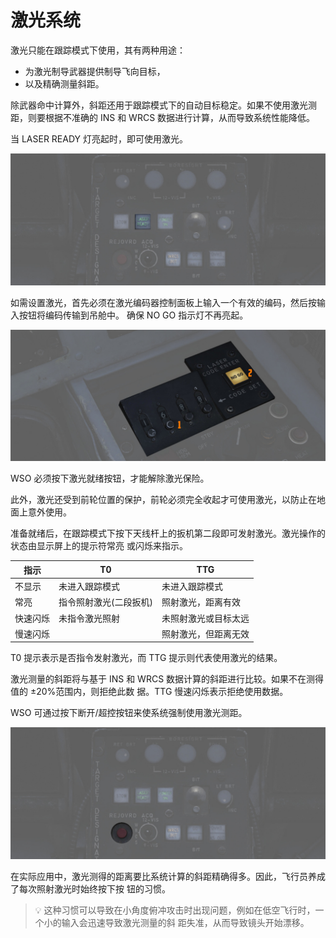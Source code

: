 # 激光系统

激光只能在跟踪模式下使用，其有两种用途：

- 为激光制导武器提供制导飞向目标，
- 以及精确测量斜距。

除武器命中计算外，斜距还用于跟踪模式下的自动目标稳定。如果不使用激光测距，则要根据不准确的 INS 和
WRCS 数据进行计算，从而导致系统性能降低。

当 LASER READY 灯亮起时，即可使用激光。

![laser_ready_lamp](../../../img/wso_target_designator_laser_button.jpg)

如需设置激光，首先必须在激光编码器控制面板上输入一个有效的编码，然后按输入按钮将编码传输到吊舱中。
确保 NO GO 指示灯不再亮起。

![laser_coder_control](../../../img/wso_laser_code_control.jpg)

WSO 必须按下激光就绪按钮，才能解除激光保险。

此外，激光还受到前轮位置的保护，前轮必须完全收起才可使用激光，以防止在地面上意外使用。

准备就绪后，在跟踪模式下按下天线杆上的扳机第二段即可发射激光。激光操作的状态由显示屏上的提示符常亮
或闪烁来指示。

| 指示     | T0                     | TTG                  |
| -------- | ---------------------- | -------------------- |
| 不显示   | 未进入跟踪模式         | 未进入跟踪模式       |
| 常亮     | 指令照射激光(二段扳机) | 照射激光，距离有效   |
| 快速闪烁 | 未指令激光照射         | 未照射激光或目标太远 |
| 慢速闪烁 |                        | 照射激光，但距离无效 |

T0 提示表示是否指令发射激光，而 TTG 提示则代表使用激光的结果。

激光测量的斜距将与基于 INS 和 WRCS 数据计算的斜距进行比较。如果不在测得值的 ±20%范围内，则拒绝此数
据。TTG 慢速闪烁表示拒绝使用数据。

WSO 可通过按下断开/超控按钮来使系统强制使用激光测距。

![reject_override_button](../../../img/wso_target_designator_reject_button.jpg)

在实际应用中，激光测得的距离要比系统计算的斜距精确得多。因此，飞行员养成了每次照射激光时始终按下按
钮的习惯。

> 💡 这种习惯可以导致在小角度俯冲攻击时出现问题，例如在低空飞行时，一个小的输入会迅速导致激光测量的斜
距失准，从而导致镜头开始漂移。
